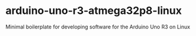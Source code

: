 # arduino-uno-r3-atmega32p8-linux
Minimal boilerplate for developing software for the Arduino Uno R3 on Linux
